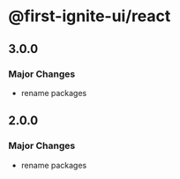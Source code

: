 # @first-ignite-ui/react

## 3.0.0

### Major Changes

- rename packages

## 2.0.0

### Major Changes

- rename packages
